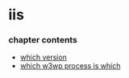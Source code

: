 ﻿
# iis
### chapter contents
 
* [which version](which_version.md)
* [which w3wp process is which](which_w3wp_process_is_which.md)
